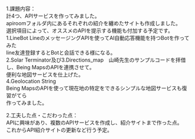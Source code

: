 1.課題内容：<br>
計4つ、APIサービスを作ってみました。<br>
apiroomフォルダ内にあるそれぞれの紹介を纏めたサイトも作成しました。<br>
選択項目によって、オススメのAPIを提示する機能も付加する予定です。<br>
1.LineBot LineのメッセージングAPIを使ってAI自動応答機能を持つBotを作ってみた<br>
line友達登録するとBotと会話できる様になる。<br>
2.Solar Terminator及び3.Directions_map　山崎先生のサンプルコードを拝借し、Being MapsのAPIを連携させて。<br>
便利な地図サービスを仕上げた。<br>
4.Geolocation String<br>
Being MapsのAPIを使って現在地の特定をできるシンプルな地図サービスも復習がてら<br>
作ってみました。<br>

2.工夫した点・こだわった点：<br>
APIに興味があり、複数のAPIサービスを作成し、紹介サイトまで作った点。<br>
これからAPI紹介サイトの更新など行う予定。

